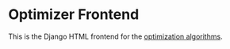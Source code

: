 # Optimizer Frontend

This is the Django HTML frontend for the [optimization algorithms](https://github.com/NicholasMerrill/Optimizer).
